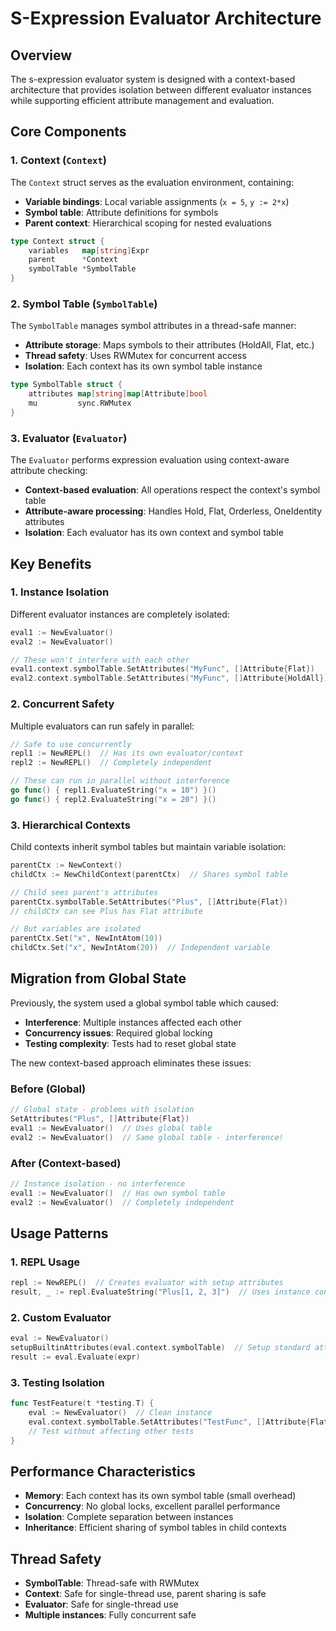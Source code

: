 # S-Expression Evaluator Architecture

## Overview

The s-expression evaluator system is designed with a context-based architecture that provides isolation between different evaluator instances while supporting efficient attribute management and evaluation.

## Core Components

### 1. Context (`Context`)

The `Context` struct serves as the evaluation environment, containing:
- **Variable bindings**: Local variable assignments (`x = 5`, `y := 2*x`)
- **Symbol table**: Attribute definitions for symbols
- **Parent context**: Hierarchical scoping for nested evaluations

```go
type Context struct {
    variables   map[string]Expr
    parent      *Context
    symbolTable *SymbolTable
}
```

### 2. Symbol Table (`SymbolTable`)

The `SymbolTable` manages symbol attributes in a thread-safe manner:
- **Attribute storage**: Maps symbols to their attributes (HoldAll, Flat, etc.)
- **Thread safety**: Uses RWMutex for concurrent access
- **Isolation**: Each context has its own symbol table instance

```go
type SymbolTable struct {
    attributes map[string]map[Attribute]bool
    mu         sync.RWMutex
}
```

### 3. Evaluator (`Evaluator`)

The `Evaluator` performs expression evaluation using context-aware attribute checking:
- **Context-based evaluation**: All operations respect the context's symbol table
- **Attribute-aware processing**: Handles Hold, Flat, Orderless, OneIdentity attributes
- **Isolation**: Each evaluator has its own context and symbol table

## Key Benefits

### 1. **Instance Isolation**

Different evaluator instances are completely isolated:

```go
eval1 := NewEvaluator()
eval2 := NewEvaluator()

// These won't interfere with each other
eval1.context.symbolTable.SetAttributes("MyFunc", []Attribute{Flat})
eval2.context.symbolTable.SetAttributes("MyFunc", []Attribute{HoldAll})
```

### 2. **Concurrent Safety**

Multiple evaluators can run safely in parallel:

```go
// Safe to use concurrently
repl1 := NewREPL()  // Has its own evaluator/context
repl2 := NewREPL()  // Completely independent

// These can run in parallel without interference
go func() { repl1.EvaluateString("x = 10") }()
go func() { repl2.EvaluateString("x = 20") }()
```

### 3. **Hierarchical Contexts**

Child contexts inherit symbol tables but maintain variable isolation:

```go
parentCtx := NewContext()
childCtx := NewChildContext(parentCtx)  // Shares symbol table

// Child sees parent's attributes
parentCtx.symbolTable.SetAttributes("Plus", []Attribute{Flat})
// childCtx can see Plus has Flat attribute

// But variables are isolated
parentCtx.Set("x", NewIntAtom(10))
childCtx.Set("x", NewIntAtom(20))  // Independent variable
```

## Migration from Global State

Previously, the system used a global symbol table which caused:
- **Interference**: Multiple instances affected each other
- **Concurrency issues**: Required global locking
- **Testing complexity**: Tests had to reset global state

The new context-based approach eliminates these issues:

### Before (Global)
```go
// Global state - problems with isolation
SetAttributes("Plus", []Attribute{Flat})
eval1 := NewEvaluator()  // Uses global table
eval2 := NewEvaluator()  // Same global table - interference!
```

### After (Context-based)
```go
// Instance isolation - no interference
eval1 := NewEvaluator()  // Has own symbol table
eval2 := NewEvaluator()  // Completely independent
```

## Usage Patterns

### 1. **REPL Usage**
```go
repl := NewREPL()  // Creates evaluator with setup attributes
result, _ := repl.EvaluateString("Plus[1, 2, 3]")  // Uses instance context
```

### 2. **Custom Evaluator**
```go
eval := NewEvaluator()
setupBuiltinAttributes(eval.context.symbolTable)  // Setup standard attributes
result := eval.Evaluate(expr)
```

### 3. **Testing Isolation**
```go
func TestFeature(t *testing.T) {
    eval := NewEvaluator()  // Clean instance
    eval.context.symbolTable.SetAttributes("TestFunc", []Attribute{Flat})
    // Test without affecting other tests
}
```

## Performance Characteristics

- **Memory**: Each context has its own symbol table (small overhead)
- **Concurrency**: No global locks, excellent parallel performance
- **Isolation**: Complete separation between instances
- **Inheritance**: Efficient sharing of symbol tables in child contexts

## Thread Safety

- **SymbolTable**: Thread-safe with RWMutex
- **Context**: Safe for single-thread use, parent sharing is safe
- **Evaluator**: Safe for single-thread use
- **Multiple instances**: Fully concurrent safe